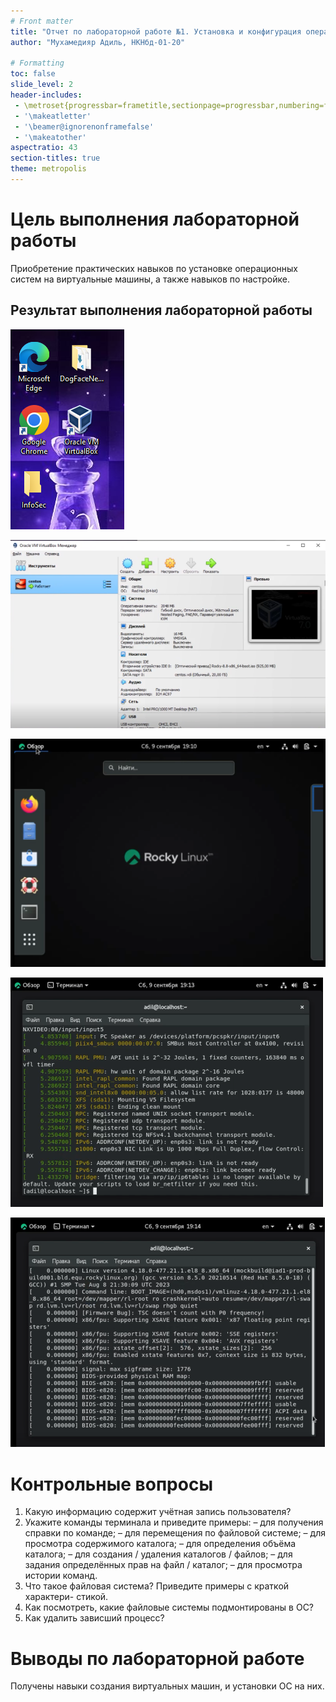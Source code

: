 ```yaml
---
# Front matter
title: "Отчет по лабораторной работе №1. Установка и конфигурация операционной системы на виртуальную машину."
author: "Мухамедияр Адиль, НКНбд-01-20"

# Formatting
toc: false
slide_level: 2
header-includes: 
 - \metroset{progressbar=frametitle,sectionpage=progressbar,numbering=fraction}
 - '\makeatletter'
 - '\beamer@ignorenonframefalse'
 - '\makeatother'
aspectratio: 43
section-titles: true
theme: metropolis
---
```


# Цель выполнения лабораторной работы 

Приобретение практических навыков по установке операционных систем на виртуальные машины, а также навыков по настройке.


## Результат выполнения лабораторной работы

![Рис 1. Созданная директории](img/1.png)

![Рис 2. Созданная виртуальная машина](img/2.png)

![Рис 3. Рабочий стол виртуальной машины.](img/3.png)

![Рис 4. Анализ загрузки системы.](img/4.png)

![Рис 5. Результат команды dmesg | less](img/5.png)

# Контрольные вопросы

1. Какую информацию содержит учётная запись пользователя?
2. Укажите команды терминала и приведите примеры:
– для получения справки по команде;
– для перемещения по файловой системе;
– для просмотра содержимого каталога;
– для определения объёма каталога;
– для создания / удаления каталогов / файлов;
– для задания определённых прав на файл / каталог;
– для просмотра истории команд.
3. Что такое файловая система? Приведите примеры с краткой характери-
стикой.
4. Как посмотреть, какие файловые системы подмонтированы в ОС?
5. Как удалить зависший процесс?

# Выводы по лабораторной работе

Получены навыки создания виртуальных машин, и установки ОС на них.